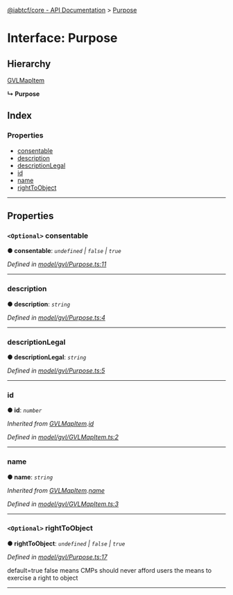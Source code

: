 [@iabtcf/core - API Documentation](../README.md) > [Purpose](../interfaces/purpose.md)

# Interface: Purpose

## Hierarchy

 [GVLMapItem](gvlmapitem.md)

**↳ Purpose**

## Index

### Properties

* [consentable](purpose.md#consentable)
* [description](purpose.md#description)
* [descriptionLegal](purpose.md#descriptionlegal)
* [id](purpose.md#id)
* [name](purpose.md#name)
* [rightToObject](purpose.md#righttoobject)

---

## Properties

<a id="consentable"></a>

### `<Optional>` consentable

**● consentable**: *`undefined` \| `false` \| `true`*

*Defined in [model/gvl/Purpose.ts:11](https://github.com/chrispaterson/iabtcf/blob/f683445/modules/core/src/model/gvl/Purpose.ts#L11)*

___
<a id="description"></a>

###  description

**● description**: *`string`*

*Defined in [model/gvl/Purpose.ts:4](https://github.com/chrispaterson/iabtcf/blob/f683445/modules/core/src/model/gvl/Purpose.ts#L4)*

___
<a id="descriptionlegal"></a>

###  descriptionLegal

**● descriptionLegal**: *`string`*

*Defined in [model/gvl/Purpose.ts:5](https://github.com/chrispaterson/iabtcf/blob/f683445/modules/core/src/model/gvl/Purpose.ts#L5)*

___
<a id="id"></a>

###  id

**● id**: *`number`*

*Inherited from [GVLMapItem](gvlmapitem.md).[id](gvlmapitem.md#id)*

*Defined in [model/gvl/GVLMapItem.ts:2](https://github.com/chrispaterson/iabtcf/blob/f683445/modules/core/src/model/gvl/GVLMapItem.ts#L2)*

___
<a id="name"></a>

###  name

**● name**: *`string`*

*Inherited from [GVLMapItem](gvlmapitem.md).[name](gvlmapitem.md#name)*

*Defined in [model/gvl/GVLMapItem.ts:3](https://github.com/chrispaterson/iabtcf/blob/f683445/modules/core/src/model/gvl/GVLMapItem.ts#L3)*

___
<a id="righttoobject"></a>

### `<Optional>` rightToObject

**● rightToObject**: *`undefined` \| `false` \| `true`*

*Defined in [model/gvl/Purpose.ts:17](https://github.com/chrispaterson/iabtcf/blob/f683445/modules/core/src/model/gvl/Purpose.ts#L17)*

default=true false means CMPs should never afford users the means to exercise a right to object

___

